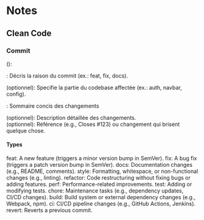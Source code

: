 # Notes


## Clean Code

### Commit

<type>(<scope>): <subject>
<BLANK LINE>
<body>
<BLANK LINE>
<footer>

<type>: Décris la raison du commit (ex.: feat, fix, docs).

<scope> (optionnel): Specifie la partie du codebase affectée (ex.: auth, navbar, config).

<subject>: Sommaire concis des changements

<body> (optionnel): Description détaillée des changements.

<footer> (optionnel): Référence (e.g., Closes #123) ou changement qui brisent quelque chose.

#### Types
feat:	A new feature (triggers a minor version bump in SemVer).
fix:	A bug fix (triggers a patch version bump in SemVer).
docs:	Documentation changes (e.g., README, comments).
style:	Formatting, whitespace, or non-functional changes (e.g., linting).
refactor:	Code restructuring without fixing bugs or adding features.
perf:	Performance-related improvements.
test:	Adding or modifying tests.
chore:	Maintenance tasks (e.g., dependency updates, CI/CD changes).
build:	Build system or external dependency changes (e.g., Webpack, npm).
ci:	CI/CD pipeline changes (e.g., GitHub Actions, Jenkins).
revert:	Reverts a previous commit.



